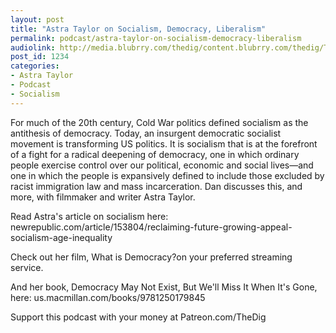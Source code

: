 ```yaml
---
layout: post
title: "Astra Taylor on Socialism, Democracy, Liberalism"
permalink: podcast/astra-taylor-on-socialism-democracy-liberalism
audiolink: http://media.blubrry.com/thedig/content.blubrry.com/thedig/The_Dig-208-Taylor.mp3
post_id: 1234
categories: 
- Astra Taylor
- Podcast
- Socialism
---
```


For much of the 20th century, Cold War politics defined socialism as the antithesis of democracy. Today, an insurgent democratic socialist movement is transforming US politics. It is socialism that is at the forefront of a fight for a radical deepening of democracy, one in which ordinary people exercise control over our political, economic and social lives—and one in which the people is expansively defined to include those excluded by racist immigration law and mass incarceration. Dan discusses this, and more, with filmmaker and writer Astra Taylor. 

Read Astra's article on socialism here: newrepublic.com/article/153804/reclaiming-future-growing-appeal-socialism-age-inequality

Check out her film, 
What is Democracy?on your preferred streaming service. 

And her book, 
Democracy May Not Exist, But We'll Miss It When It's Gone, here: us.macmillan.com/books/9781250179845

Support this podcast with your money at Patreon.com/TheDig
